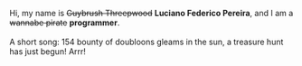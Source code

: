 Hi, my name is ~~Guybrush Threepwood~~ **Luciano Federico Pereira**, and I am a ~~wannabe pirate~~ **programmer**.<br><br>A short song: 154 bounty of doubloons gleams in the sun, a treasure hunt has just begun! Arrr!
